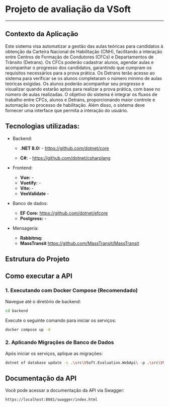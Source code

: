 # Projeto de avaliação da VSoft

--- 
## Contexto da Aplicação

 

Este sistema visa automatizar a gestão das aulas teóricas para candidatos à obtenção da
Carteira Nacional de Habilitação (CNH), facilitando a interação entre Centros de Formação
de Condutores (CFCs) e Departamentos de Trânsito (Detrans).
Os CFCs poderão cadastrar alunos, agendar aulas e acompanhar o progresso dos
candidatos, garantindo que cumpram os requisitos necessários para a prova prática. Os
Detrans terão acesso ao sistema para verificar se os alunos completaram o número mínimo
de aulas teóricas exigidas.
Os alunos poderão acompanhar seu progresso e visualizar quando estarão aptos para
realizar a prova prática, com base no número de aulas realizadas. O objetivo do sistema é
integrar os fluxos de trabalho entre CFCs, alunos e Detrans, proporcionando maior controle
e automação no processo de habilitação. Além disso, o sistema deve fornecer uma interface
que permita a interação do usuário.


## Tecnologias utilizadas:

- Backend:

    -  **.NET 8.0:** -  https://github.com/dotnet/core

    - **C#:** -  https://github.com/dotnet/csharplang


 - Frontend:
    - **Vue:** - 
    - **Vuetify:** - 
    - **Vite:** - 
    - **VeeValidate** -    

- Banco de dados:
    - **EF Core:** https://github.com/dotnet/efcore
    - **Postgress:** - 
- Mensageria:
    - **Rabbitmq:**
    - **MassTransit** https://github.com/MassTransit/MassTransit

   

## Estrutura do Projeto

## Como executar a API

### 1. Executando com Docker Compose (Recomendado)
Navegue até o diretório de backend:

```sh
cd backend
```

Execute o seguinte comando para iniciar os serviços:

```sh
docker compose up -d
```

### 2. Aplicando Migrações de Banco de Dados

Após iniciar os serviços, aplique as migrações:

```sh
dotnet ef database update -s .\src\VSoft.Evaluation.WebApi\ -p .\src\VSoft.Evaluation.Infrastructure\
```
## Documentação da API

Você pode acessar a documentação da API via Swagger:

```
https://localhost:8081/swagger/index.html
```